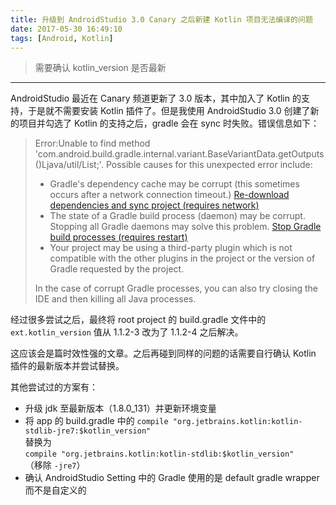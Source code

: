 ```yaml
---
title: 升级到 AndroidStudio 3.0 Canary 之后新建 Kotlin 项目无法编译的问题
date: 2017-05-30 16:49:10
tags: [Android, Kotlin]
---
```


> 需要确认 kotlin_version 是否最新

<!-- more -->

---

AndroidStudio 最近在 Canary 频道更新了 3.0 版本，其中加入了 Kotlin 的支持，于是就不需要安装 Kotlin 插件了。但是我使用 AndroidStudio 3.0 创建了新的项目并勾选了 Kotlin 的支持之后，gradle 会在 sync 时失败。错误信息如下：

> Error:Unable to find method 'com.android.build.gradle.internal.variant.BaseVariantData.getOutputs()Ljava/util/List;'.
> Possible causes for this unexpected error include:<ul><li>Gradle's dependency cache may be corrupt (this sometimes occurs after a network connection timeout.)
> <a href="syncProject">Re-download dependencies and sync project (requires network)</a></li><li>The state of a Gradle build process (daemon) may be corrupt. Stopping all Gradle daemons may solve this problem.
> <a href="stopGradleDaemons">Stop Gradle build processes (requires restart)</a></li><li>Your project may be using a third-party plugin which is not compatible with the other plugins in the project or the version of Gradle requested by the project.</li></ul>In the case of corrupt Gradle processes, you can also try closing the IDE and then killing all Java processes.

经过很多尝试之后，最终将 root project 的 build.gradle 文件中的 `ext.kotlin_version` 值从 1.1.2-3 改为了 1.1.2-4 之后解决。

这应该会是篇时效性强的文章。之后再碰到同样的问题的话需要自行确认 Kotlin 插件的最新版本并尝试替换。

其他尝试过的方案有：

- 升级 jdk 至最新版本（1.8.0_131）并更新环境变量
- 将 app 的 build.gradle 中的 
	`compile "org.jetbrains.kotlin:kotlin-stdlib-jre7:$kotlin_version"`   
	替换为   
	`compile "org.jetbrains.kotlin:kotlin-stdlib:$kotlin_version"`   
	（移除 `-jre7`）  
- 确认 AndroidStudio Setting 中的 Gradle 使用的是 default gradle wrapper 而不是自定义的